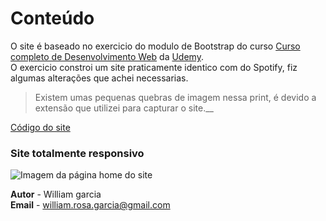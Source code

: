  # Conteúdo

O site é baseado no exercicio do modulo de Bootstrap do curso [Curso completo de Desenvolvimento Web](https://www.udemy.com/curso-completo-do-desenvolvedor-web) da [Udemy](https://www.udemy.com).  
O exercicio constroi um site praticamente identico com do Spotify, fiz algumas alterações que achei necessarias.  
>Existem umas pequenas quebras de imagem nessa print, é devido a extensão que utilizei para capturar o site.__

[Código do site](https://github.com/phewill/HTML/tree/master/Spotify-Clone)

### Site totalmente responsivo 
![Imagem da página home do site](../imagens-dos-projetos/spotify1.png)

**Autor** - William garcia  
**Email** - william.rosa.garcia@gmail.com  
 
